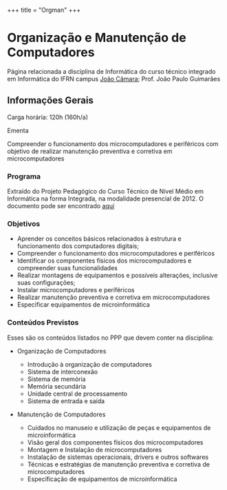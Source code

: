 +++
title = "Orgman"
+++

# Organização e Manutenção de Computadores

Página relacionada a disciplina de Informática do curso técnico integrado em Informática do IFRN campus [João Câmara](https://portal.ifrn.edu.br/campus/joaocamara); Prof. João Paulo Guimarães


## Informações Gerais

Carga horária: 120h (160h/a)
            

Ementa

Compreender o funcionamento dos microcomputadores e periféricos com objetivo de realizar manutenção preventiva e corretiva em microcomputadores

### Programa

Extraído do Projeto Pedagógico do Curso Técnico de Nível Médio em Informática na forma Integrada, na modalidade presencial de 2012. O documento pode ser encontrado [aqui]("https://portal.ifrn.edu.br/ensino/cursos/cursos-tecnicos-de-nivel-medio/tecnico-subsequente/tecnico-de-nivel-medio-em-informatica/at_download/coursePlan")

### Objetivos 


- Aprender os conceitos básicos relacionados à estrutura e funcionamento dos computadores digitais;
- Compreender o funcionamento dos microcomputadores e periféricos
- Identificar os componentes físicos dos microcomputadores e compreender suas funcionalidades
- Realizar montagens de equipamentos e possíveis alterações, inclusive suas configurações;
- Instalar microcomputadores e periféricos
- Realizar manutenção preventiva e corretiva em microcomputadores
- Especificar equipamentos de microinformática


### Conteúdos Previstos

Esses são os conteúdos listados no PPP que devem conter na disciplina:

- Organização de Computadores 
    - Introdução à organização de computadores
    - Sistema de interconexão
    - Sistema de memória
    - Memória secundária
    - Unidade central de processamento
    - Sistema de entrada e saída

- Manutenção de Computadores
  
	- Cuidados no manuseio e utilização de peças e equipamentos de microinformática
	- Visão geral dos componentes físicos dos microcomputadores
	- Montagem e Instalação de microcomputadores
	- Instalação de sistemas operacionais, drivers e outros softwares
	- Técnicas e estratégias de manutenção preventiva e corretiva de microcomputadores
	- Especificação de equipamentos de microinformática


